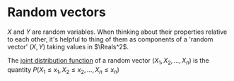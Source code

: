 # Random vectors

$X$ and $Y$ are random variables. When thinking about their properties relative
to each other, it's helpful to thing of them as components of a 'random vector'
$(X, Y)$ taking values in $\Reals^2$.

The [joint distribution function](202210081156) of a random vector $(X_1, X_2, \ldots, X_n)$ is the
quantity $P(X_1 \le x_1, X_2 \le x_2, \ldots, X_n \le x_n)$
